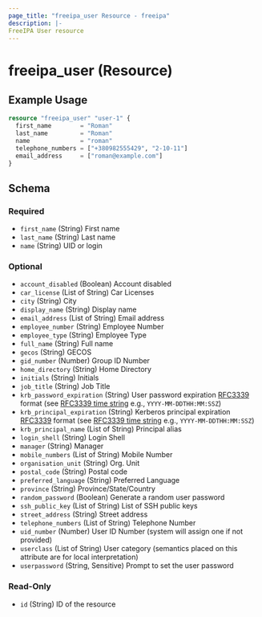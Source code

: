 ```yaml
---
page_title: "freeipa_user Resource - freeipa"
description: |-
FreeIPA User resource
---
```


# freeipa_user (Resource)



## Example Usage

```terraform
resource "freeipa_user" "user-1" {
  first_name        = "Roman"
  last_name         = "Roman"
  name              = "roman"
  telephone_numbers = ["+380982555429", "2-10-11"]
  email_address     = ["roman@example.com"]
}
```




<!-- schema generated by tfplugindocs -->
## Schema

### Required

- `first_name` (String) First name
- `last_name` (String) Last name
- `name` (String) UID or login

### Optional

- `account_disabled` (Boolean) Account disabled
- `car_license` (List of String) Car Licenses
- `city` (String) City
- `display_name` (String) Display name
- `email_address` (List of String) Email address
- `employee_number` (String) Employee Number
- `employee_type` (String) Employee Type
- `full_name` (String) Full name
- `gecos` (String) GECOS
- `gid_number` (Number) Group ID Number
- `home_directory` (String) Home Directory
- `initials` (String) Initials
- `job_title` (String) Job Title
- `krb_password_expiration` (String) User password expiration [RFC3339](https://datatracker.ietf.org/doc/html/rfc3339#section-5.8) format (see [RFC3339 time string](https://tools.ietf.org/html/rfc3339#section-5.8) e.g., `YYYY-MM-DDTHH:MM:SSZ`)
- `krb_principal_expiration` (String) Kerberos principal expiration [RFC3339](https://datatracker.ietf.org/doc/html/rfc3339#section-5.8) format (see [RFC3339 time string](https://tools.ietf.org/html/rfc3339#section-5.8) e.g., `YYYY-MM-DDTHH:MM:SSZ`)
- `krb_principal_name` (List of String) Principal alias
- `login_shell` (String) Login Shell
- `manager` (String) Manager
- `mobile_numbers` (List of String) Mobile Number
- `organisation_unit` (String) Org. Unit
- `postal_code` (String) Postal code
- `preferred_language` (String) Preferred Language
- `province` (String) Province/State/Country
- `random_password` (Boolean) Generate a random user password
- `ssh_public_key` (List of String) List of SSH public keys
- `street_address` (String) Street address
- `telephone_numbers` (List of String) Telephone Number
- `uid_number` (Number) User ID Number (system will assign one if not provided)
- `userclass` (List of String) User category (semantics placed on this attribute are for local interpretation)
- `userpassword` (String, Sensitive) Prompt to set the user password

### Read-Only

- `id` (String) ID of the resource
